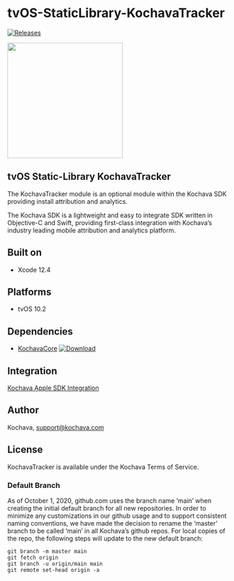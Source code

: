 # tvOS-StaticLibrary-KochavaTracker

[![Releases](https://img.shields.io/github/v/release/kochava/tvOS-StaticLibrary-KochavaTracker?include_prereleases&sort=semver)](https://github.com/Kochava/tvOS-StaticLibrary-KochavaTracker/releases)

<img src="https://storage.googleapis.com/kochava-web/2016/07/Kochava-horizontal-black-800x154.png" width="260" />

## tvOS Static-Library KochavaTracker

The KochavaTracker module is an optional module within the Kochava SDK providing install attribution and analytics.

The Kochava SDK is a lightweight and easy to integrate SDK written in Objective-C and Swift, providing first-class integration with Kochava’s industry leading mobile attribution and analytics platform.

## Built on

* Xcode 12.4

## Platforms

* tvOS 10.2

## Dependencies

* [KochavaCore](https://github.com/Kochava/tvOS-StaticLibrary-KochavaCore) [![Download](https://img.shields.io/github/v/release/kochava/tvOS-StaticLibrary-KochavaCore?include_prereleases&sort=semver)](https://github.com/Kochava/tvOS-StaticLibrary-KochavaCore/releases)

## Integration

[Kochava Apple SDK Integration](https://support.kochava.com/sdk-integration/sdk-kochavatracker-ios)

## Author

Kochava, support@kochava.com

## License

KochavaTracker is available under the Kochava Terms of Service.


### Default Branch

As of October 1, 2020, github.com uses the branch name ‘main’ when creating the initial default branch for all new repositories.  In order to minimize any customizations in our github usage and to support consistent naming conventions, we have made the decision to rename the ‘master’ branch to be called ‘main’ in all Kochava’s github repos.
For local copies of the repo, the following steps will update to the new default branch:

```
git branch -m master main
git fetch origin
git branch -u origin/main main
git remote set-head origin -a
```
